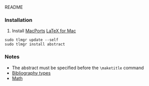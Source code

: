README

### Installation
1. Install [MacPorts](https://www.macports.org/install.php)
[LaTeX for Mac](https://www.tug.org/mactex/)
```
sudo tlmgr update --self
sudo tlmgr install abstract
```


### Notes
* The abstract must be specified before the `\maketitle` command
* [Bibliography types](https://www.sharelatex.com/learn/Bibtex_bibliography_styles)
* [Math](https://en.wikibooks.org/wiki/LaTeX/Mathematics)